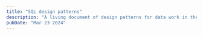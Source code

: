 ```yaml
---
title: "SQL design patterns"
description: "A living document of design patterns for data work in the declarative world of SQL."
pubDate: "Mar 23 2024"
---
```

